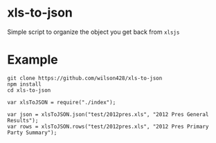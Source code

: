 # xls-to-json
Simple script to organize the object you get back from `xlsjs`

# Example

	git clone https://github.com/wilson428/xls-to-json
	npm install
	cd xls-to-json

	var xlsToJSON = require("./index");

	var json = xlsToJSON.json("test/2012pres.xls", "2012 Pres General Results");
	var rows = xlsToJSON.rows("test/2012pres.xls", "2012 Pres Primary Party Summary");


